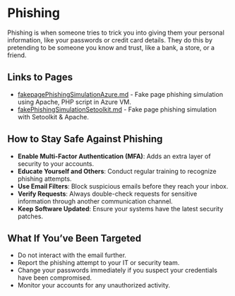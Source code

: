 # Phishing

Phishing is when someone tries to trick you into giving them your personal information, like your passwords or credit card details. They do this by pretending to be someone you know and trust, like a bank, a store, or a friend.

## Links to Pages
- [fakepagePhishingSimulationAzure.md](link) - Fake page phishing simulation using Apache, PHP script in Azure VM.
- [fakePhishingSimulationSetoolkit.md](link) - Fake page phishing simulation with Setoolkit & Apache.

## How to Stay Safe Against Phishing

- **Enable Multi-Factor Authentication (MFA)**: Adds an extra layer of security to your accounts.
- **Educate Yourself and Others**: Conduct regular training to recognize phishing attempts.
- **Use Email Filters**: Block suspicious emails before they reach your inbox.
- **Verify Requests**: Always double-check requests for sensitive information through another communication channel.
- **Keep Software Updated**: Ensure your systems have the latest security patches.

## What If You’ve Been Targeted

- Do not interact with the email further.
- Report the phishing attempt to your IT or security team.
- Change your passwords immediately if you suspect your credentials have been compromised.
- Monitor your accounts for any unauthorized activity.
